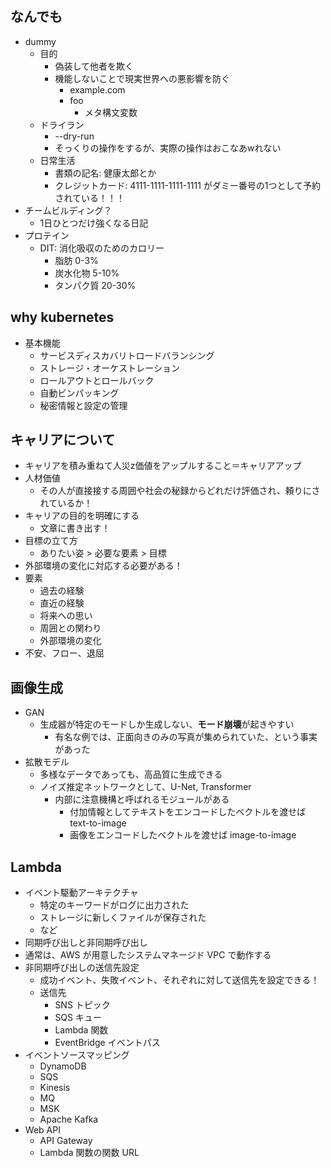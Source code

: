 ## なんでも

- dummy
  - 目的
    - 偽装して他者を欺く
    - 機能しないことで現実世界への悪影響を防ぐ
      - example.com
      - foo
        - メタ構文変数
  - ドライラン
    - --dry-run
    - そっくりの操作をするが、実際の操作はおこなあwれない
  - 日常生活
    - 書類の記名: 健康太郎とか
    - クレジットカード: 4111-1111-1111-1111 がダミー番号の1つとして予約されている！！！
- チームビルディング？
  - 1日ひとつだけ強くなる日記
- プロテイン
  - DIT: 消化吸収のためのカロリー
    - 脂肪 0-3%
    - 炭水化物 5-10%
    - タンパク質 20-30%

## why kubernetes

- 基本機能
  - サービスディスカバリトロードバランシング
  - ストレージ・オーケストレーション
  - ロールアウトとロールバック
  - 自動ビンパッキング
  - 秘密情報と設定の管理

## キャリアについて

- キャリアを積み重ねて人災z価値をアップルすること＝キャリアアップ
- 人材価値
  - その人が直接接する周囲や社会の秘録からどれだけ評価され、頼りにされているか！
- キャリアの目的を明確にする
  - 文章に書き出す！
- 目標の立て方
  - ありたい姿 > 必要な要素 > 目標
- 外部環境の変化に対応する必要がある！
- 要素
  - 過去の経験
  - 直近の経験
  - 将来への思い
  - 周囲との関わり
  - 外部環境の変化
- 不安、フロー、退屈

## 画像生成

- GAN
  - 生成器が特定のモードしか生成しない、**モード崩壊**が起きやすい
    - 有名な例では、正面向きのみの写真が集められていた、という事実があった
- 拡散モデル
  - 多様なデータであっても、高品質に生成できる
  - ノイズ推定ネットワークとして、U-Net, Transformer
    - 内部に注意機構と呼ばれるモジュールがある
      - 付加情報としてテキストをエンコードしたベクトルを渡せば text-to-image
      - 画像をエンコードしたベクトルを渡せば image-to-image


## Lambda

- イベント駆動アーキテクチャ
  - 特定のキーワードがログに出力された
  - ストレージに新しくファイルが保存された
  - など
- 同期呼び出しと非同期呼び出し
- 通常は、AWS が用意したシステムマネージド VPC で動作する
- 非同期呼び出しの送信先設定
  - 成功イベント、失敗イベント、それぞれに対して送信先を設定できる！
  - 送信先
    - SNS トピック
    - SQS キュー
    - Lambda 関数
    - EventBridge イベントパス
- イベントソースマッピング
  - DynamoDB
  - SQS
  - Kinesis
  - MQ
  - MSK
  - Apache Kafka
- Web API
  - API Gateway
  - Lambda 関数の関数 URL


